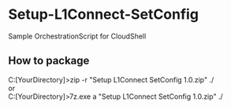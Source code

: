 # Setup-L1Connect-SetConfig
Sample OrchestrationScript for CloudShell

## How to package
C:\[YourDirectory]>zip -r "Setup L1Connect SetConfig 1.0.zip" ./  
or  
C:\[YourDirectory]>7z.exe a "Setup L1Connect SetConfig 1.0.zip" ./  


